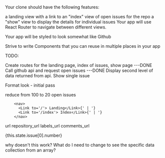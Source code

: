 Your clone should have the following features:

a landing view with a link to
an "index" view of open issues for the repo
a "show" view to display the details for individual issues
Your app will use React Router to navigate between different views.

Your app will be styled to look somewhat like Github

Strive to write Components that you can reuse in multiple places in your app



TODO: 

Create routes for the landing page, index of issues, show page ---DONE
Call github api and request open issues ---DONE
Display second level of data returned from api.
Show single issue

Format look - initial pass

reduce from 100 to 20 open issues

        <nav>
          <Link to='/'> Landing</Link>{' | '}
          <Link to='/index'> Index</Link>{' | '}
        </nav>



url
repository_url
labels_url
comments_url

<p> {this.state.issue[0].number}</p>
why doesn't this work? What do I need to change to see the specific data collection from an array?